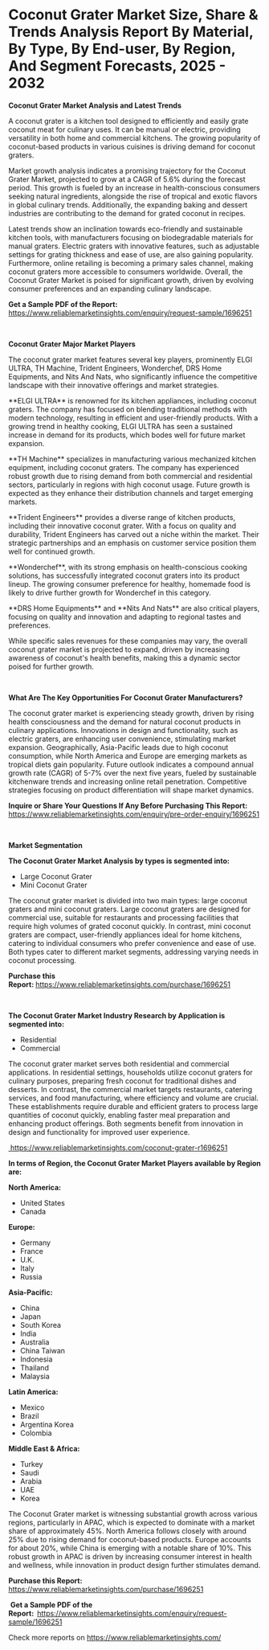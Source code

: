 <p><h1>Coconut Grater Market Size, Share & Trends Analysis Report By Material, By Type, By End-user, By Region, And Segment Forecasts, 2025 - 2032</h1></p><p><strong>Coconut Grater Market Analysis and Latest Trends</strong></p>
<p><p>A coconut grater is a kitchen tool designed to efficiently and easily grate coconut meat for culinary uses. It can be manual or electric, providing versatility in both home and commercial kitchens. The growing popularity of coconut-based products in various cuisines is driving demand for coconut graters. </p><p>Market growth analysis indicates a promising trajectory for the Coconut Grater Market, projected to grow at a CAGR of 5.6% during the forecast period. This growth is fueled by an increase in health-conscious consumers seeking natural ingredients, alongside the rise of tropical and exotic flavors in global culinary trends. Additionally, the expanding baking and dessert industries are contributing to the demand for grated coconut in recipes. </p><p>Latest trends show an inclination towards eco-friendly and sustainable kitchen tools, with manufacturers focusing on biodegradable materials for manual graters. Electric graters with innovative features, such as adjustable settings for grating thickness and ease of use, are also gaining popularity. Furthermore, online retailing is becoming a primary sales channel, making coconut graters more accessible to consumers worldwide. Overall, the Coconut Grater Market is poised for significant growth, driven by evolving consumer preferences and an expanding culinary landscape.</p></p>
<p><strong>Get a Sample PDF of the Report:&nbsp;</strong> <a href="https://www.reliablemarketinsights.com/enquiry/request-sample/1696251?utm_campaign=2232&utm_medium=2&utm_source=Github&utm_content=ia&utm_term=27032025&utm_id=coconut-grater">https://www.reliablemarketinsights.com/enquiry/request-sample/1696251</a></p>
<p>&nbsp;</p>
<p><strong>Coconut Grater Major Market Players</strong></p>
<p><p>The coconut grater market features several key players, prominently ELGI ULTRA, TH Machine, Trident Engineers, Wonderchef, DRS Home Equipments, and Nits And Nats, who significantly influence the competitive landscape with their innovative offerings and market strategies.</p><p>**ELGI ULTRA** is renowned for its kitchen appliances, including coconut graters. The company has focused on blending traditional methods with modern technology, resulting in efficient and user-friendly products. With a growing trend in healthy cooking, ELGI ULTRA has seen a sustained increase in demand for its products, which bodes well for future market expansion.</p><p>**TH Machine** specializes in manufacturing various mechanized kitchen equipment, including coconut graters. The company has experienced robust growth due to rising demand from both commercial and residential sectors, particularly in regions with high coconut usage. Future growth is expected as they enhance their distribution channels and target emerging markets.</p><p>**Trident Engineers** provides a diverse range of kitchen products, including their innovative coconut grater. With a focus on quality and durability, Trident Engineers has carved out a niche within the market. Their strategic partnerships and an emphasis on customer service position them well for continued growth.</p><p>**Wonderchef**, with its strong emphasis on health-conscious cooking solutions, has successfully integrated coconut graters into its product lineup. The growing consumer preference for healthy, homemade food is likely to drive further growth for Wonderchef in this category.</p><p>**DRS Home Equipments** and **Nits And Nats** are also critical players, focusing on quality and innovation and adapting to regional tastes and preferences.</p><p>While specific sales revenues for these companies may vary, the overall coconut grater market is projected to expand, driven by increasing awareness of coconut's health benefits, making this a dynamic sector poised for further growth.</p></p>
<p>&nbsp;</p>
<p><strong>What Are The Key Opportunities For Coconut Grater Manufacturers?</strong></p>
<p><p>The coconut grater market is experiencing steady growth, driven by rising health consciousness and the demand for natural coconut products in culinary applications. Innovations in design and functionality, such as electric graters, are enhancing user convenience, stimulating market expansion. Geographically, Asia-Pacific leads due to high coconut consumption, while North America and Europe are emerging markets as tropical diets gain popularity. Future outlook indicates a compound annual growth rate (CAGR) of 5-7% over the next five years, fueled by sustainable kitchenware trends and increasing online retail penetration. Competitive strategies focusing on product differentiation will shape market dynamics.</p></p>
<p><strong>Inquire or Share Your Questions If Any Before Purchasing This Report:</strong> <a href="https://www.reliablemarketinsights.com/enquiry/pre-order-enquiry/1696251?utm_campaign=2232&utm_medium=2&utm_source=Github&utm_content=ia&utm_term=27032025&utm_id=coconut-grater">https://www.reliablemarketinsights.com/enquiry/pre-order-enquiry/1696251</a></p>
<p>&nbsp;</p>
<p><strong>Market Segmentation</strong></p>
<p><strong>The Coconut Grater Market Analysis by types is segmented into:</strong></p>
<p><ul><li>Large Coconut Grater</li><li>Mini Coconut Grater</li></ul></p>
<p><p>The coconut grater market is divided into two main types: large coconut graters and mini coconut graters. Large coconut graters are designed for commercial use, suitable for restaurants and processing facilities that require high volumes of grated coconut quickly. In contrast, mini coconut graters are compact, user-friendly appliances ideal for home kitchens, catering to individual consumers who prefer convenience and ease of use. Both types cater to different market segments, addressing varying needs in coconut processing.</p></p>
<p><strong>Purchase this Report:&nbsp;</strong><a href="https://www.reliablemarketinsights.com/purchase/1696251?utm_campaign=2232&utm_medium=2&utm_source=Github&utm_content=ia&utm_term=27032025&utm_id=coconut-grater">https://www.reliablemarketinsights.com/purchase/1696251</a></p>
<p>&nbsp;</p>
<p><strong>The Coconut Grater Market Industry Research by Application is segmented into:</strong></p>
<p><ul><li>Residential</li><li>Commercial</li></ul></p>
<p><p>The coconut grater market serves both residential and commercial applications. In residential settings, households utilize coconut graters for culinary purposes, preparing fresh coconut for traditional dishes and desserts. In contrast, the commercial market targets restaurants, catering services, and food manufacturing, where efficiency and volume are crucial. These establishments require durable and efficient graters to process large quantities of coconut quickly, enabling faster meal preparation and enhancing product offerings. Both segments benefit from innovation in design and functionality for improved user experience.</p></p>
<p><a href="https://www.reliablemarketinsights.com/coconut-grater-r1696251?utm_campaign=2232&utm_medium=2&utm_source=Github&utm_content=ia&utm_term=27032025&utm_id=coconut-grater">&nbsp;https://www.reliablemarketinsights.com/coconut-grater-r1696251</a></p>
<p><strong>In terms of Region, the Coconut Grater Market Players available by Region are:</strong></p>
<p>
    <p> <strong> North America: </strong>
        <ul>
            <li>United States</li>
            <li>Canada</li>
        </ul>
        </p> 
    <p> <strong> Europe: </strong>
        <ul>
            <li>Germany</li>
            <li>France</li>
            <li>U.K.</li>
            <li>Italy</li>
            <li>Russia</li>
        </ul>
        </p> 
    <p> <strong> Asia-Pacific: </strong>
        <ul>
            <li>China</li>
            <li>Japan</li>
            <li>South Korea</li>
            <li>India</li>
            <li>Australia</li>
            <li>China Taiwan</li>
            <li>Indonesia</li>
            <li>Thailand</li>
            <li>Malaysia</li>
        </ul>
        </p> 
    <p> <strong> Latin America: </strong>
        <ul>
            <li>Mexico</li>
            <li>Brazil</li>
            <li>Argentina Korea</li>
            <li>Colombia</li>
        </ul>
        </p> 
    <p> <strong> Middle East & Africa: </strong>
        <ul>
            <li>Turkey</li>
            <li>Saudi</li>
            <li>Arabia</li>
            <li>UAE</li>
            <li>Korea</li>
        </ul>
    </p>
    </p>
<p><p>The Coconut Grater market is witnessing substantial growth across various regions, particularly in APAC, which is expected to dominate with a market share of approximately 45%. North America follows closely with around 25% due to rising demand for coconut-based products. Europe accounts for about 20%, while China is emerging with a notable share of 10%. This robust growth in APAC is driven by increasing consumer interest in health and wellness, while innovation in product design further stimulates demand.</p></p>
<p><strong>Purchase this Report: </strong><a href="https://www.reliablemarketinsights.com/purchase/1696251?utm_campaign=2232&utm_medium=2&utm_source=Github&utm_content=ia&utm_term=27032025&utm_id=coconut-grater">https://www.reliablemarketinsights.com/purchase/1696251</a></p>
<p>&nbsp;<strong>Get a Sample PDF of the Report:&nbsp;&nbsp;</strong><a href="https://www.reliablemarketinsights.com/enquiry/request-sample/1696251?utm_campaign=2232&utm_medium=2&utm_source=Github&utm_content=ia&utm_term=27032025&utm_id=coconut-grater">https://www.reliablemarketinsights.com/enquiry/request-sample/1696251</a></p>
<p><strong></strong></p>
<p>Check more reports on <a href="https://www.reliablemarketinsights.com/?utm_campaign=2232&utm_medium=2&utm_source=Github&utm_content=ia&utm_term=27032025&utm_id=coconut-grater">https://www.reliablemarketinsights.com/</a></p>